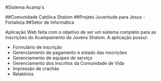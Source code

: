 #Sistema Acamp's

##Comunidade Católica Shalom
##Projeto Juventude para Jesus - Fortaleza
##Setor de Informática

Aplicação Web feita com o objetivo de ser um sistema completo para as inscrições
do Acampamento de Jovens Shalom. A aplicação possui:

 * Formulário de inscrição
 * Gerenciamento de pagamento e estado das inscrições
 * Gerenciamento de equipes de serviço
 * Gerenciamento dos inscritos da Comunidade de Vida
 * Impressão de crachás
 * Relatórios

